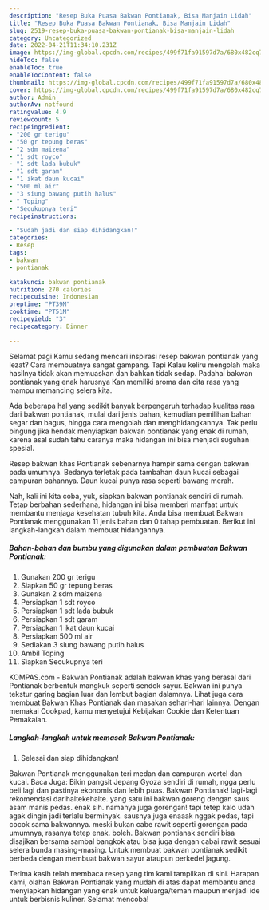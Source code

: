 ```yaml
---
description: "Resep Buka Puasa Bakwan Pontianak, Bisa Manjain Lidah"
title: "Resep Buka Puasa Bakwan Pontianak, Bisa Manjain Lidah"
slug: 2519-resep-buka-puasa-bakwan-pontianak-bisa-manjain-lidah
category: Uncategorized
date: 2022-04-21T11:34:10.231Z
image: https://img-global.cpcdn.com/recipes/499f71fa91597d7a/680x482cq70/bakwan-pontianak-foto-resep-utama.jpg
hideToc: false
enableToc: true
enableTocContent: false
thumbnail: https://img-global.cpcdn.com/recipes/499f71fa91597d7a/680x482cq70/bakwan-pontianak-foto-resep-utama.jpg
cover: https://img-global.cpcdn.com/recipes/499f71fa91597d7a/680x482cq70/bakwan-pontianak-foto-resep-utama.jpg
author: Admin
authorAv: notfound
ratingvalue: 4.9
reviewcount: 5
recipeingredient:
- "200 gr terigu"
- "50 gr tepung beras"
- "2 sdm maizena"
- "1 sdt royco"
- "1 sdt lada bubuk"
- "1 sdt garam"
- "1 ikat daun kucai"
- "500 ml air"
- "3 siung bawang putih halus"
- " Toping"
- "Secukupnya teri"
recipeinstructions:

- "Sudah jadi dan siap dihidangkan!"
categories:
- Resep
tags:
- bakwan
- pontianak

katakunci: bakwan pontianak 
nutrition: 270 calories
recipecuisine: Indonesian
preptime: "PT39M"
cooktime: "PT51M"
recipeyield: "3"
recipecategory: Dinner

---
```



Selamat pagi Kamu sedang mencari inspirasi resep bakwan pontianak yang lezat? Cara membuatnya sangat gampang. Tapi Kalau keliru mengolah maka hasilnya tidak akan memuaskan dan bahkan tidak sedap. Padahal bakwan pontianak yang enak harusnya Kan memiliki aroma dan cita rasa yang mampu memancing selera kita.


Ada beberapa hal yang sedikit banyak berpengaruh terhadap kualitas rasa dari bakwan pontianak, mulai dari jenis bahan, kemudian pemilihan bahan segar dan bagus, hingga cara mengolah dan menghidangkannya. Tak perlu bingung jika hendak menyiapkan bakwan pontianak yang enak di rumah, karena asal sudah tahu caranya maka hidangan ini bisa menjadi suguhan spesial.

Resep bakwan khas Pontianak sebenarnya hampir sama dengan bakwan pada umumnya. Bedanya terletak pada tambahan daun kucai sebagai campuran bahannya. Daun kucai punya rasa seperti bawang merah.


Nah, kali ini kita coba, yuk, siapkan bakwan pontianak sendiri di rumah. Tetap berbahan sederhana, hidangan ini bisa memberi manfaat untuk membantu menjaga kesehatan tubuh kita. Anda bisa membuat Bakwan Pontianak menggunakan 11 jenis bahan dan 0 tahap pembuatan. Berikut ini langkah-langkah dalam membuat hidangannya.

<!--inarticleads1-->

##### Bahan-bahan dan bumbu yang digunakan dalam pembuatan Bakwan Pontianak:

1. Gunakan 200 gr terigu
1. Siapkan 50 gr tepung beras
1. Gunakan 2 sdm maizena
1. Persiapkan 1 sdt royco
1. Persiapkan 1 sdt lada bubuk
1. Persiapkan 1 sdt garam
1. Persiapkan 1 ikat daun kucai
1. Persiapkan 500 ml air
1. Sediakan 3 siung bawang putih halus
1. Ambil  Toping
1. Siapkan Secukupnya teri


KOMPAS.com - Bakwan Pontianak adalah bakwan khas yang berasal dari Pontianak berbentuk mangkuk seperti sendok sayur. Bakwan ini punya tekstur garing bagian luar dan lembut bagian dalamnya. Lihat juga cara membuat Bakwan Khas Pontianak dan masakan sehari-hari lainnya. Dengan memakai Cookpad, kamu menyetujui Kebijakan Cookie dan Ketentuan Pemakaian. 

<!--inarticleads2-->

##### Langkah-langkah untuk memasak Bakwan Pontianak:


1. Selesai dan siap dihidangkan!

Bakwan Pontianak menggunakan teri medan dan campuran wortel dan kucai. Baca Juga: Bikin pangsit Jepang Gyoza sendiri di rumah, ngga perlu beli lagi dan pastinya ekonomis dan lebih puas. Bakwan Pontianak! lagi-lagi rekomendasi darihaltekehalte. yang satu ini bakwan goreng dengan saus asam manis pedas. enak sih. namanya juga gorengan! tapi tetep kalo udah agak dingin jadi terlalu berminyak. sausnya juga enaaak nggak pedas, tapi cocok sama bakwannya. meski bukan cabe rawit seperti gorengan pada umumnya, rasanya tetep enak. boleh. Bakwan pontianak sendiri bisa disajikan bersama sambal bangkok atau bisa juga dengan cabai rawit sesuai selera bunda masing-masing. Untuk membuat bakwan pontianak sedikit berbeda dengan membuat bakwan sayur ataupun perkedel jagung. 

Terima kasih telah membaca resep yang tim kami tampilkan di sini. Harapan kami, olahan Bakwan Pontianak yang mudah di atas dapat membantu anda menyiapkan hidangan yang enak untuk keluarga/teman maupun menjadi ide untuk berbisnis kuliner. Selamat mencoba!
